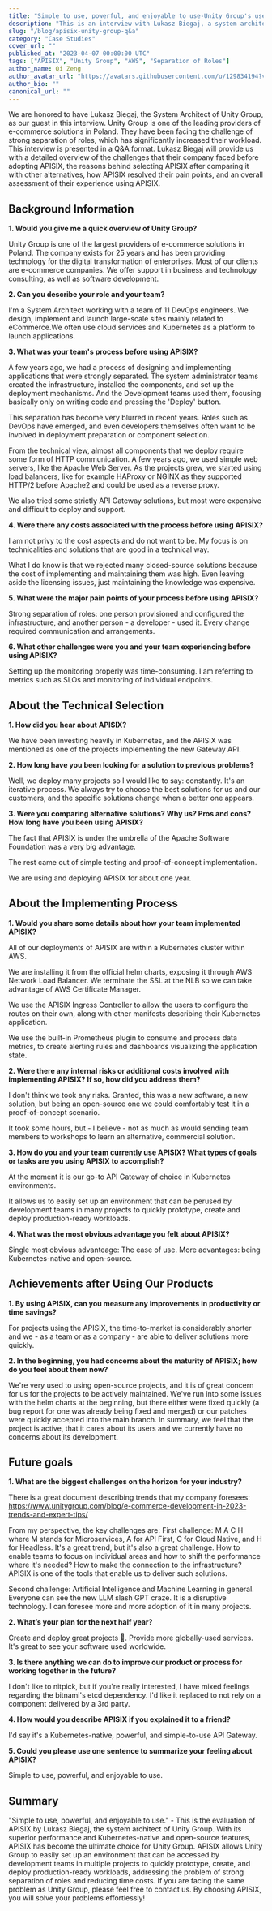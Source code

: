 ```yaml
---
title: "Simple to use, powerful, and enjoyable to use-Unity Group's user experience of APISIX in interview"
description: "This is an interview with Lukasz Biegaj, a system architect of Unity Group. The interview is presented in a Q&A format. In this interview, Lukasz Biegaj will focus on the changes that APISIX has brought to their company."
slug: "/blog/apisix-unity-group-q&a"
category: "Case Studies"
cover_url: ""
published_at: "2023-04-07 00:00:00 UTC"
tags: ["APISIX", "Unity Group", "AWS", "Separation of Roles"]
author_name: Qi Zeng
author_avatar_url: "https://avatars.githubusercontent.com/u/129834194?v=4"
author_bio: ""
canonical_url: ""
---
```


We are honored to have Lukasz Biegaj, the System Architect of Unity Group, as our guest in this interview. Unity Group is one of the leading providers of e-commerce solutions in Poland. They have been facing the challenge of strong separation of roles, which has significantly increased their workload. This interview is presented in a Q&A format. Lukasz Biegaj will provide us with a detailed overview of the challenges that their company faced before adopting APISIX, the reasons behind selecting APISIX after comparing it with other alternatives, how APISIX resolved their pain points, and an overall assessment of their experience using APISIX.

## Background Information

**1. Would you give me a quick overview of Unity Group?**

Unity Group is one of the largest providers of e-commerce solutions in Poland. The company exists for 25 years and has been providing technology for the digital transformation of enterprises. Most of our clients are e-commerce companies. We offer support in business and technology consulting, as well as software development. 

**2. Can you describe your role and your team?**


I'm a System Architect working with a team of 11 DevOps engineers. We design, implement and launch large-scale sites mainly related to eCommerce.We often use cloud services and Kubernetes as a platform to launch applications.

**3. What was your team's process before using APISIX?**


A few years ago, we had a process of designing and implementing applications that were strongly separated. The system administrator teams created the infrastructure, installed the components, and set up the deployment mechanisms. And the Development teams used them, focusing basically only on writing code and pressing the 'Deploy' button.

This separation has become very blurred in recent years. Roles such as DevOps have emerged, and even developers themselves often want to be involved in deployment preparation or component selection.

From the technical view, almost all components that we deploy require some form of HTTP communication. A few years ago, we used simple web servers, like the Apache Web Server. As the projects grew, we started using load balancers, like for example HAProxy or NGINX as they supported HTTP/2 before Apache2 and could be used as a reverse proxy. 

We also tried some strictly API Gateway solutions, but most were expensive and difficult to deploy and support.


**4. Were there any costs associated with the process before using APISIX?**

I am not privy to the cost aspects and do not want to be. My focus is on technicalities and solutions that are good in a technical way.

What I do know is that we rejected many closed-source solutions because the cost of implementing and maintaining them was high. Even leaving aside the licensing issues, just maintaining the knowledge was expensive.


**5. What were the major pain points of your process before using APISIX?**



Strong separation of roles: one person provisioned and configured the infrastructure, and another person - a developer - used it. Every change required communication and arrangements.




**6. What other challenges were you and your team experiencing before using APISIX?**



Setting up the monitoring properly was time-consuming. I am referring to metrics such as SLOs and monitoring of individual endpoints.


## About the Technical Selection
**1. How did you hear about APISIX?**



We have been investing heavily in Kubernetes, and the APISIX was mentioned as one of the projects implementing the new Gateway API.




**2. How long have you been looking for a solution to previous problems?**



Well, we deploy many projects so I would like to say: constantly. It's an iterative process. We always try to choose the best solutions for us and our customers, and the specific solutions change when a better one appears.




**3. Were you comparing alternative solutions? Why us? Pros and cons? How long have you been using APISIX?**



The fact that APISIX is under the umbrella of the Apache Software Foundation was a very big advantage.


The rest came out of simple testing and proof-of-concept implementation.


We are using and deploying APISIX for about one year.


## About the Implementing Process
**1. Would you share some details about how your team implemented APISIX?**


All of our deployments of APISIX are within a Kubernetes cluster within AWS.


We are installing it from the official helm charts, exposing it through AWS Network Load Balancer. We terminate the SSL at the NLB so we can take advantage of AWS Certificate Manager.


We use the APISIX Ingress Controller to allow the users to configure the routes on their own, along with other manifests describing their Kubernetes application.


We use the built-in Prometheus plugin to consume and process data metrics, to create alerting rules and dashboards visualizing the application state.

**2. Were there any internal risks or additional costs involved with implementing APISIX? If so, how did you address them?**



I don't think we took any risks. Granted, this was a new software, a new solution, but being an open-source one we could comfortably test it in a proof-of-concept scenario.


It took some hours, but - I believe - not as much as would sending team members to workshops to learn an alternative, commercial solution.


**3. How do you and your team currently use APISIX? What types of goals or tasks are you using APISIX to accomplish?**



At the moment it is our go-to API Gateway of choice in Kubernetes environments.


It allows us to easily set up an environment that can be perused by development teams in many projects to quickly prototype, create and deploy production-ready workloads.

**4. What was the most obvious advantage you felt about APISIX?**


Single most obvious advanteage: The ease of use.
More advantages: being Kubernetes-native and open-source.


## Achievements after Using Our Products

**1. By using APISIX, can you measure any improvements in productivity or time savings?**


For projects using the APISIX, the time-to-market is considerably shorter and we - as a team or as a company - are able to deliver solutions more quickly.



**2. In the beginning, you had concerns about the maturity of APISIX; how do you feel about them now?**



We're very used to using open-source projects, and it is of great concern for us for the projects to be actively maintained. We've run into some issues with the helm charts at the beginning, but there either were fixed quickly (a bug report for one was already being fixed and merged) or our patches were quickly accepted into the main branch. In summary, we feel that the project is active, that it cares about its users and we currently have no concerns about its development.


## Future goals
**1. What are the biggest challenges on the horizon for your industry?**


There is a great document describing trends that my company foresees: https://www.unitygroup.com/blog/e-commerce-development-in-2023-trends-and-expert-tips/

From my perspective, the key challenges are:
First challenge: M A C H where M stands for Microservices, A for API First, C for Cloud Native, and H for Headless. It's a great trend, but it's also a great challenge. How to enable teams to focus on individual areas and how to shift the performance where it's needed? How to make the connection to the infrastructure? APISIX is one of the tools that enable us to deliver such solutions.

Second challenge: Artificial Intelligence and Machine Learning in general. Everyone can see the new LLM slash GPT craze. It is a disruptive technology. I can foresee more and more adoption of it in many projects.

**2. What’s your plan for the next half year?**


Create and deploy great projects 🙂.  Provide more globally-used services. It's great to see your software used worldwide. 



**3. Is there anything we can do to improve our product or process for working together in the future?**


I don't like to nitpick, but if you're really interested, I have mixed feelings regarding the bitnami's etcd dependency. I'd like it replaced to not rely on a component delivered by a 3rd party.

**4. How would you describe APISIX if you explained it to a friend?**


I'd say it's a Kubernetes-native, powerful, and simple-to-use API Gateway.



**5. Could you please use one sentence to summarize your feeling about APISIX?**


Simple to use, powerful, and enjoyable to use.
## Summary
"Simple to use, powerful, and enjoyable to use." - This is the evaluation of APISIX by Lukasz Biegaj, the system architect of Unity Group. With its superior performance and Kubernetes-native and open-source features, APISIX has become the ultimate choice for Unity Group. APISIX allows Unity Group to easily set up an environment that can be accessed by development teams in multiple projects to quickly prototype, create, and deploy production-ready workloads, addressing the problem of strong separation of roles and reducing time costs. If you are facing the same problem as Unity Group, please feel free to contact us. By choosing APISIX, you will solve your problems effortlessly!







